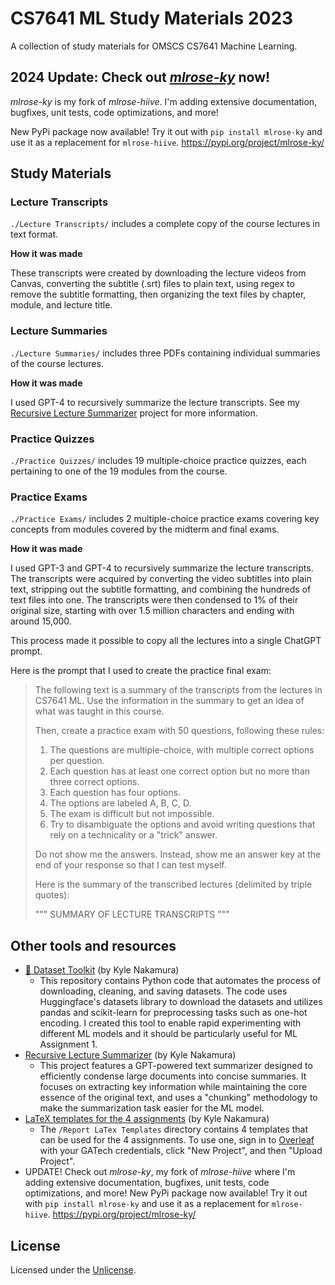 # CS7641 ML Study Materials 2023
A collection of study materials for OMSCS CS7641 Machine Learning.

## 2024 Update: Check out [_mlrose-ky_](https://github.com/knakamura13/mlrose-ky) now!
_mlrose-ky_ is my fork of _mlrose-hiive_. I'm adding extensive documentation, bugfixes, unit tests, code optimizations, and more! 

New PyPi package now available! Try it out with `pip install mlrose-ky` and use it as a replacement for `mlrose-hiive`. https://pypi.org/project/mlrose-ky/

## Study Materials

### Lecture Transcripts

`./Lecture Transcripts/` includes a complete copy of the course lectures in text format.

**How it was made**

These transcripts were created by downloading the lecture videos from Canvas, converting the subtitle (.srt) files to plain text, using regex to remove the subtitle formatting, then organizing the text files by chapter, module, and lecture title.

### Lecture Summaries

`./Lecture Summaries/` includes three PDFs containing individual summaries of the course lectures.

**How it was made**

I used GPT-4 to recursively summarize the lecture transcripts. See my [Recursive Lecture Summarizer](https://github.com/knakamura13/recursive-lecture-summarizer) project for more information.

### Practice Quizzes

`./Practice Quizzes/` includes 19 multiple-choice practice quizzes, each pertaining to one of the 19 modules from the course.

### Practice Exams

`./Practice Exams/` includes 2 multiple-choice practice exams covering key concepts from modules covered by the midterm and final exams.

**How it was made**

I used GPT-3 and GPT-4 to recursively summarize the lecture transcripts. The transcripts were acquired by converting the video subtitles into plain text, stripping out the subtitle formatting, and combining the hundreds of text files into one. The transcripts were then condensed to 1% of their original size, starting with over 1.5 million characters and ending with around 15,000.
 
This process made it possible to copy all the lectures into a single ChatGPT prompt.

Here is the prompt that I used to create the practice final exam:

> The following text is a summary of the transcripts from the lectures in CS7641 ML. Use the information in the summary to get an idea of what was taught in this course. 
> 
> Then, create a practice exam with 50 questions, following these rules:  
> 1. The questions are multiple-choice, with multiple correct options per question.  
> 2. Each question has at least one correct option but no more than three correct options.  
> 3. Each question has four options.
> 4. The options are labeled A, B, C, D. 
> 5. The exam is difficult but not impossible.
> 6. Try to disambiguate the options and avoid writing questions that rely on a technicality or a "trick" answer. 
> 
> Do not show me the answers. Instead, show me an answer key at the end of your response so that I can test myself. 
>  
> Here is the summary of the transcribed lectures (delimited by triple quotes):
> 
> """
> SUMMARY OF LECTURE TRANSCRIPTS
> """

## Other tools and resources

- [🤗 Dataset Toolkit](https://github.com/knakamura13/huggingface-dataset-toolkit) (by Kyle Nakamura)
    - This repository contains Python code that automates the process of downloading, cleaning, and saving datasets. The code uses Huggingface's datasets library to download the datasets and utilizes pandas and scikit-learn for preprocessing tasks such as one-hot encoding. I created this tool to enable rapid experimenting with different ML models and it should be particularly useful for ML Assignment 1.
- [Recursive Lecture Summarizer](https://github.com/knakamura13/recursive-lecture-summarizer) (by Kyle Nakamura)
    - This project features a GPT-powered text summarizer designed to efficiently condense large documents into concise summaries. It focuses on extracting key information while maintaining the core essence of the original text, and uses a "chunking" methodology to make the summarization task easier for the ML model.
- [LaTeX templates for the 4 assignments](https://github.com/knakamura13/cs7641-ml-study-materials-2023/tree/main/Report%20LaTeX%20Templates) (by Kyle Nakamura)
    - The `/Report LaTex Templates` directory contains 4 templates that can be used for the 4 assignments. To use one, sign in to [Overleaf](https://www.overleaf.com/) with your GATech credentials, click "New Project", and then "Upload Project".
- UPDATE! Check out _mlrose-ky_, my fork of _mlrose-hiive_ where I'm adding extensive documentation, bugfixes, unit tests, code optimizations, and more! New PyPi package now available! Try it out with `pip install mlrose-ky` and use it as a replacement for `mlrose-hiive`. https://pypi.org/project/mlrose-ky/

## License
Licensed under the [Unlicense](https://unlicense.org/).
